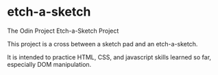 # etch-a-sketch
The Odin Project Etch-a-Sketch Project

This project is a cross between a sketch pad and an etch-a-sketch.

It is intended to practice HTML, CSS, and javascript skills learned so
far, especially DOM manipulation.